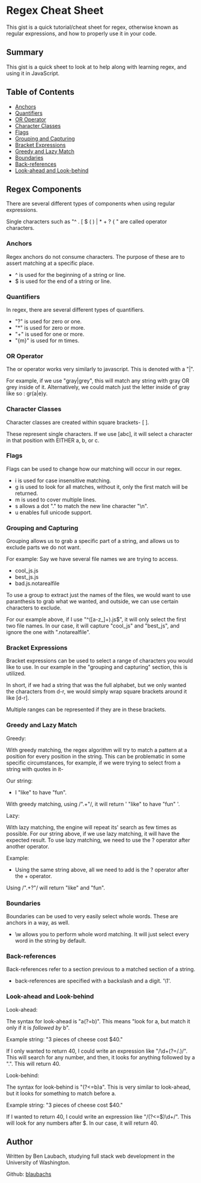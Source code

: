 # Regex Cheat Sheet

This gist is a quick tutorial/cheat sheet for regex, otherwise known as regular expressions, and how to properly use it in your code.

## Summary

This gist is a quick sheet to look at to help along with learning regex, and using it in JavaScript.

## Table of Contents

- [Anchors](#anchors)
- [Quantifiers](#quantifiers)
- [OR Operator](#or-operator)
- [Character Classes](#character-classes)
- [Flags](#flags)
- [Grouping and Capturing](#grouping-and-capturing)
- [Bracket Expressions](#bracket-expressions)
- [Greedy and Lazy Match](#greedy-and-lazy-match)
- [Boundaries](#boundaries)
- [Back-references](#back-references)
- [Look-ahead and Look-behind](#look-ahead-and-look-behind)

## Regex Components

There are several different types of components when using regular expressions. 

Single characters such as "^ . [ $ ( ) | * + ? { \" are called operator characters. 

### Anchors

Regex anchors do not consume characters. The purpose of these are to assert matching at a specific place.

- ^ is used for the beginning of a string or line.
- $ is used for the end of a string or line.

### Quantifiers

In regex, there are several different types of quantifiers.

- "?" is used for zero or one.
- "*" is used for zero or more.
- "+" is used for one or more.
- "{m}" is used for m times.

### OR Operator

The or operator works very similarly to javascript. This is denoted with a "|".

For example, if we use "gray|grey", this will match any string with gray OR grey inside of it.
Alternatively, we could match just the letter inside of gray like so : gr(a|e)y.

### Character Classes

Character classes are created within square brackets- [ ].

These represent single characters. If we use [abc], it will select a character in that position with EITHER a, b, or c.

### Flags

Flags can be used to change how our matching will occur in our regex.

- i is used for case insensitive matching.
- g is used to look for all matches, without it, only the first match will be returned.
- m is used to cover multiple lines.
- s allows a dot "." to match the new line character "\n".
- u enables full unicode support.

### Grouping and Capturing

Grouping allows us to grab a specific part of a string, and allows us to exclude parts we do not want.

For example:
Say we have several file names we are trying to access.
- cool_js.js
- best_js.js
- bad.js.notarealfile

To use a group to extract just the names of the files, we would want to use paranthesis to grab what we wanted, and outside, we can use certain characters to exclude.

For our example above, if I use "^([a-z_]+)\.js$", it will only select the first two file names. In our case, it will capture "cool_js" and "best_js", and ignore the one with ".notarealfile".

### Bracket Expressions

Bracket expressions can be used to select a range of characters you would like to use. In our example in the "grouping and capturing" section, this is utilized.

In short, if we had a string that was the full alphabet, but we only wanted the characters from d-r, we would simply wrap square brackets around it like [d-r].

Multiple ranges can be represented if they are in these brackets.

### Greedy and Lazy Match

Greedy:

With greedy matching, the regex algorithm will try to match a pattern at a position for every position in the string.
This can be problematic in some specific circumstances, for example, if we were trying to select from a string with quotes in it-

Our string:
- I "like" to have "fun".

With greedy matching, using /".+"/, it will return ' "like" to have "fun" '.

Lazy:

With lazy matching, the engine will repeat its' search as few times as possible. For our string above, if we use lazy matching, it will have the expected result.
To use lazy matching, we need to use the ? operator after another operator. 

Example:
- Using the same string above, all we need to add is the ? operator after the + operator.

Using /".+?"/ will return "like" and "fun".

### Boundaries

Boundaries can be used to very easily select whole words. These are anchors in a way, as well.

- \w allows you to perform whole word matching. It will just select every word in the string by default.


### Back-references

Back-references refer to a section previous to a matched section of a string.

- back-references are specified with a backslash and a digit. '\1'. 

### Look-ahead and Look-behind
Look-ahead:

The syntax for look-ahead is "a(?=b)". This means "look for a, but match it only if it is *followed by* b". 

Example string:
"3 pieces of cheese cost $40."

If I only wanted to return 40, I could write an expression like "/\d+(?=/.)/". This will search for any number, and then, it looks for anything followed by a ".". This will return 40.

Look-behind:

The syntax for look-behind is "(?<=b)a". This is very similar to look-ahead, but it looks for something to match before a.

Example string:
"3 pieces of cheese cost $40."

If I wanted to return 40, I could write an expression like "/(?<=$)\d+/". This will look for any numbers after $. In our case, it will return 40.
## Author

Written by Ben Laubach, studying full stack web development in the University of Washington.

Github: [blaubachs](https://github.com/blaubachs)